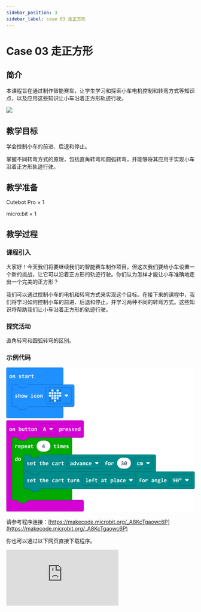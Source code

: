 ```yaml
---
sidebar_position: 3
sidebar_label: case 03 走正方形
---
```


# Case 03 走正方形

## 简介

本课程旨在通过制作智能赛车，让学生学习和探索小车电机控制和转弯方式等知识点，以及应用这些知识让小车沿着正方形轨迹行驶。

![](./images/cutebot-pro-case-03-01.png)

## 教学目标

学会控制小车的前进、后退和停止。

掌握不同转弯方式的原理，包括直角转弯和圆弧转弯，并能够将其应用于实现小车沿着正方形轨迹行驶。


## 教学准备

Cutebot Pro × 1

micro:bit × 1

## 教学过程

### 课程引入

大家好！今天我们将要继续我们的智能赛车制作项目，但这次我们要给小车设置一个新的挑战，让它可以沿着正方形的轨迹行驶。你们认为怎样才能让小车准确地走出一个完美的正方形？

我们可以通过控制小车的电机和转弯方式来实现这个目标。在接下来的课程中，我们将学习如何控制小车的前进、后退和停止，并学习两种不同的转弯方式。这些知识将帮助我们让小车沿着正方形的轨迹行驶。

### 探究活动


直角转弯和圆弧转弯的区别。

### 示例代码

![](./images/cutebot-pro-case-03-02.png)

请参考程序连接：[https://makecode.microbit.org/_A8KcTgaowc6P](https://makecode.microbit.org/_A8KcTgaowc6P)

你也可以通过以下网页直接下载程序。

<div
    style={{
        position: 'relative',
        paddingBottom: '60%',
        overflow: 'hidden',
    }}
>
    <iframe
        src="https://makecode.microbit.org/_A8KcTgaowc6P"
        frameborder="0"
        sandbox="allow-popups allow-forms allow-scripts allow-same-origin"
        style={{
            position: 'absolute',
            width: '100%',
            height: '100%',
        }}
    />
</div>


### 团队合作与展示

学生分成小组，共同完成小车的制作和程序编写。

鼓励学生之间相互合作、交流和分享经验。

每个小组有机会向其他小组展示他们制作的智能赛车。

### 总结与反思

回顾课程内容，提醒学生掌握了哪些知识和技能。

引导学生讨论他们在制作过程中遇到的问题和困难，以及如何解决这些问题。

引导学生思考小车除了走正方形，还能走出什么样的轨迹呢？如果将一只笔固定在小车身上，是否可以通过控制小车的行进轨迹来作画。
